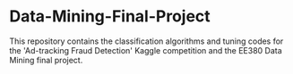 # Data-Mining-Final-Project

This repository contains the classification algorithms and tuning codes for the 'Ad-tracking Fraud Detection' Kaggle competition and the EE380 Data Mining final project.
